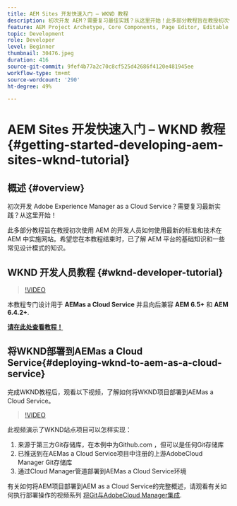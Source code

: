 ```yaml
---
title: AEM Sites 开发快速入门 – WKND 教程
description: 初次开发 AEM？需要复习最佳实践？从这里开始！此多部分教程旨在教授初次使用 AEM 的开发人员如何使用最新的标准和技术在 AEM 中实施网站。
feature: AEM Project Archetype, Core Components, Page Editor, Editable Templates
topic: Development
role: Developer
level: Beginner
thumbnail: 30476.jpeg
duration: 416
source-git-commit: 9fef4b77a2c70c8cf525d42686f4120e481945ee
workflow-type: tm+mt
source-wordcount: '290'
ht-degree: 49%

---
```



# AEM Sites 开发快速入门 – WKND 教程{#getting-started-developing-aem-sites-wknd-tutorial}

## 概述 {#overview}

初次开发 Adobe Experience Manager as a Cloud Service？需要复习最新实践？从这里开始！

此多部分教程旨在教授初次使用 AEM 的开发人员如何使用最新的标准和技术在 AEM 中实施网站。希望您在本教程结束时，已了解 AEM 平台的基础知识和一些常见设计模式的知识。

## WKND 开发人员教程 {#wknd-developer-tutorial}

>[!VIDEO](https://video.tv.adobe.com/v/30476?quality=12&learn=on)

本教程专门设计用于 **AEMas a Cloud Service** 并且向后兼容 **AEM 6.5+** 和 **AEM 6.4.2+**.

**[请在此处查看教程！](https://experienceleague.adobe.com/docs/experience-manager-learn/getting-started-wknd-tutorial-develop/overview.html?lang=zh-Hans)**

## 将WKND部署到AEMas a Cloud Service{#deploying-wknd-to-aem-as-a-cloud-service}

完成WKND教程后，观看以下视频，了解如何将WKND项目部署到AEMas a Cloud Service。

>[!VIDEO](https://video.tv.adobe.com/v/30191?quality=12&learn=on)

此视频演示了WKND站点项目可以怎样实现：

1. 来源于第三方Git存储库，在本例中为Github.com ，但可以是任何Git存储库
2. 已推送到在AEMas a Cloud Service项目中注册的上游AdobeCloud Manager Git存储库
3. 通过Cloud Manager管道部署到AEMas a Cloud Service环境

有关如何将AEM项目部署到AEM as a Cloud Service的完整概述，请观看有关如何执行部署操作的视频系列 [将Git与AdobeCloud Manager集成](https://docs.adobe.com/content/help/en/experience-manager-cloud-manager/using/managing-code/setup-cloud-manager-git-integration.html).
